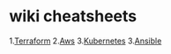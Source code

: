 # wiki cheatsheets


1.[Terraform](https://github.com/magnum31415/wiki/blob/main/terraform.md)
2.[Aws](https://github.com/magnum31415/wiki/blob/main/aws.md)
3.[Kubernetes](https://github.com/magnum31415/wiki/blob/main/Kubernetes_Cheat_Sheet.pdf)
3.[Ansible](https://github.com/magnum31415/wiki/blob/main/Ansible_Cheat_Sheet.pdf)


